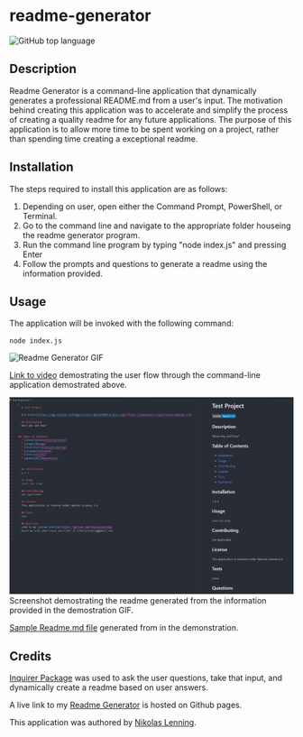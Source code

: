 # readme-generator
![GitHub top language](https://img.shields.io/github/languages/top/nikolaslenning/readme-generator)

## Description
Readme Generator is a command-line application that dynamically generates a professional README.md from a user's input. The motivation behind creating this application was to accelerate and simplify the process of creating a quality readme for any future applications. The purpose of this application is to allow more time to be spent working on a project, rather than spending time creating a exceptional readme.

## Installation
The steps required to install this application are as follows:
 1. Depending on user, open either the Command Prompt, PowerShell, or Terminal. 
 2. Go to the command line and navigate to the appropriate folder houseing the readme generator program. 
 3. Run the command line program by typing "node index.js" and pressing Enter
 4. Follow the prompts and questions to generate a readme using the information provided. 

## Usage
The application will be invoked with the following command:
```
node index.js
```

![Readme Generator GIF](assets/readme.gif)

[Link to video](https://drive.google.com/file/d/1lGcxqsqG1YO_5cMMg8urbuE1bYGmZVXB/view) demostrating the user flow through the command-line application demostrated above.

![Readme Generator image](assets/screenshot.png)
Screenshot demostrating the readme generated from the information provided in the demostration GIF.

[Sample Readme.md file](test.md) generated from in the demonstration.

## Credits
[Inquirer Package](https://www.npmjs.com/package/inquirer) was used to ask the user questions, take that input, and dynamically create a readme based on user answers. 

A live link to my [Readme Generator](https://nikolaslenning.github.io/readme-generator/) is hosted on Github pages.

This application was authored by [Nikolas Lenning](https://github.com/nikolaslenning).

